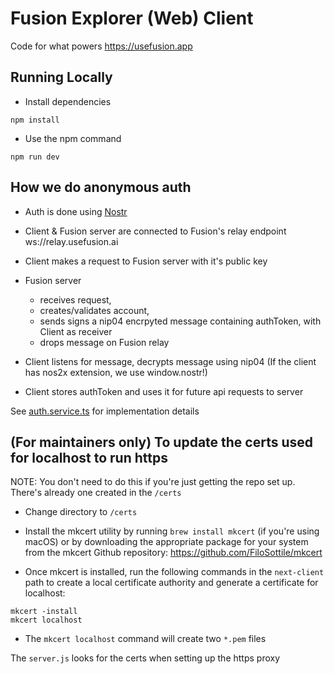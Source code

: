 # Fusion Explorer (Web) Client

Code for what powers https://usefusion.app

## Running Locally

- Install dependencies

```
npm install
```

- Use the npm command

```
npm run dev
```

## How we do anonymous auth

- Auth is done using [Nostr](https://nostr.com)

- Client & Fusion server are connected to Fusion's relay endpoint ws://relay.usefusion.ai
- Client makes a request to Fusion server with it's public key
- Fusion server
  - receives request,
  - creates/validates account,
  - sends signs a nip04 encrpyted message containing authToken, with Client as receiver
  - drops message on Fusion relay
- Client listens for message, decrypts message using nip04 (If the client has nos2x extension, we use window.nostr!)
- Client stores authToken and uses it for future api requests to server

See [auth.service.ts](src/services/auth.service.ts) for implementation details

## (For maintainers only) To update the certs used for localhost to run https

NOTE: You don't need to do this if you're just getting the repo set up. There's already one created in the `/certs`

- Change directory to `/certs`

- Install the mkcert utility by running
  `brew install mkcert` (if you're using macOS) or
  by downloading the appropriate package for your system from the mkcert Github repository: https://github.com/FiloSottile/mkcert

- Once mkcert is installed, run the following commands in the `next-client` path to create a local certificate authority and generate a certificate for localhost:

```
mkcert -install
mkcert localhost
```

- The `mkcert localhost` command will create two `*.pem` files

The `server.js` looks for the certs when setting up the https proxy
